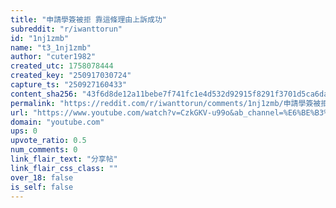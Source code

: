```yaml
---
title: "申請學簽被拒 靠這條理由上訴成功"
subreddit: "r/iwanttorun"
id: "1nj1zmb"
name: "t3_1nj1zmb"
author: "cuter1982"
created_utc: 1758078444
created_key: "250917030724"
capture_ts: "250927160433"
content_sha256: "43f6d8de12a11bebe7f741fc1e4d532d92915f8291f3701d5ca6dae1ed6fd90b"
permalink: "https://reddit.com/r/iwanttorun/comments/1nj1zmb/申請學簽被拒_靠這條理由上訴成功/"
url: "https://www.youtube.com/watch?v=CzkGKV-u99o&ab_channel=%E6%BE%B3%E6%B4%B2%E8%A6%96%E8%A7%92"
domain: "youtube.com"
ups: 0
upvote_ratio: 0.5
num_comments: 0
link_flair_text: "分享帖"
link_flair_css_class: ""
over_18: false
is_self: false
---
```


